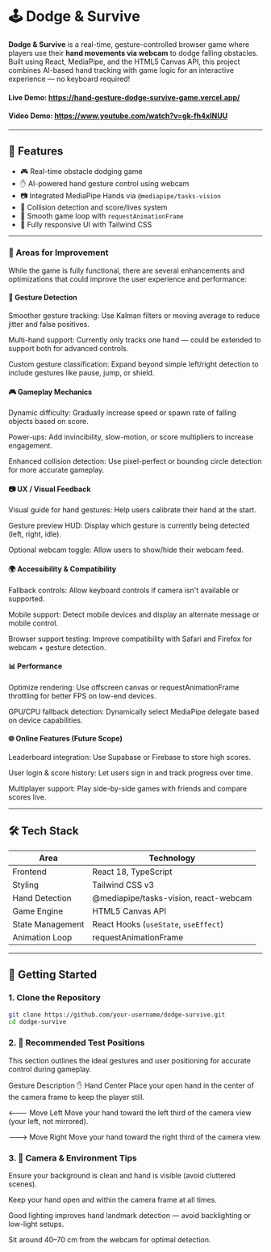 # 🕹️ Dodge & Survive

**Dodge & Survive** is a real-time, gesture-controlled browser game where players use their **hand movements via webcam** to dodge falling obstacles. Built using React, MediaPipe, and the HTML5 Canvas API, this project combines AI-based hand tracking with game logic for an interactive experience — no keyboard required!
#### Live Demo: https://hand-gesture-dodge-survive-game.vercel.app/
#### Video Demo: https://www.youtube.com/watch?v=gk-fh4xINUU

---

## 🎯 Features

- 🎮 Real-time obstacle dodging game
- ✋ AI-powered hand gesture control using webcam
- 📷 Integrated MediaPipe Hands via `@mediapipe/tasks-vision`
- 🧠 Collision detection and score/lives system
- 🔁 Smooth game loop with `requestAnimationFrame`
- 🎨 Fully responsive UI with Tailwind CSS

---
### 🔧 Areas for Improvement
While the game is fully functional, there are several enhancements and optimizations that could improve the user experience and performance:

#### 🧠 Gesture Detection
Smoother gesture tracking: Use Kalman filters or moving average to reduce jitter and false positives.

Multi-hand support: Currently only tracks one hand — could be extended to support both for advanced controls.

Custom gesture classification: Expand beyond simple left/right detection to include gestures like pause, jump, or shield.

#### 🎮 Gameplay Mechanics
Dynamic difficulty: Gradually increase speed or spawn rate of falling objects based on score.

Power-ups: Add invincibility, slow-motion, or score multipliers to increase engagement.

Enhanced collision detection: Use pixel-perfect or bounding circle detection for more accurate gameplay.

#### 📷 UX / Visual Feedback
Visual guide for hand gestures: Help users calibrate their hand at the start.

Gesture preview HUD: Display which gesture is currently being detected (left, right, idle).

Optional webcam toggle: Allow users to show/hide their webcam feed.

#### 🌍 Accessibility & Compatibility
Fallback controls: Allow keyboard controls if camera isn't available or supported.

Mobile support: Detect mobile devices and display an alternate message or mobile control.

Browser support testing: Improve compatibility with Safari and Firefox for webcam + gesture detection.

#### 📊 Performance
Optimize rendering: Use offscreen canvas or requestAnimationFrame throttling for better FPS on low-end devices.

GPU/CPU fallback detection: Dynamically select MediaPipe delegate based on device capabilities.

#### 🌐 Online Features (Future Scope)
Leaderboard integration: Use Supabase or Firebase to store high scores.

User login & score history: Let users sign in and track progress over time.

Multiplayer support: Play side-by-side games with friends and compare scores live.

---

## 🛠️ Tech Stack

| Area              | Technology                             |
|-------------------|-----------------------------------------|
| Frontend          | React 18, TypeScript                    |
| Styling           | Tailwind CSS v3                         |
| Hand Detection    | @mediapipe/tasks-vision, react-webcam   |
| Game Engine       | HTML5 Canvas API                        |
| State Management  | React Hooks (`useState`, `useEffect`)   |
| Animation Loop    | requestAnimationFrame                   |

---

## 🚀 Getting Started

### 1. Clone the Repository

```bash
git clone https://github.com/your-username/dodge-survive.git
cd dodge-survive
```

### 2. 🧪 Recommended Test Positions
This section outlines the ideal gestures and user positioning for accurate control during gameplay.

Gesture	Description
✋ Hand Center	Place your open hand in the center of the camera frame to keep the player still.

🡐 Move Left	Move your hand toward the left third of the camera view (your left, not mirrored).

🡒 Move Right	Move your hand toward the right third of the camera view.

### 3. 📸 Camera & Environment Tips
Ensure your background is clean and hand is visible (avoid cluttered scenes).

Keep your hand open and within the camera frame at all times.

Good lighting improves hand landmark detection — avoid backlighting or low-light setups.

Sit around 40–70 cm from the webcam for optimal detection.
